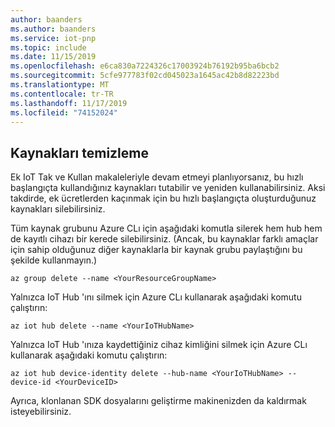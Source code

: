 ```yaml
---
author: baanders
ms.author: baanders
ms.service: iot-pnp
ms.topic: include
ms.date: 11/15/2019
ms.openlocfilehash: e6ca830a7224326c17003924b76192b95ba6bcb2
ms.sourcegitcommit: 5cfe977783f02cd045023a1645ac42b8d82223bd
ms.translationtype: MT
ms.contentlocale: tr-TR
ms.lasthandoff: 11/17/2019
ms.locfileid: "74152024"
---
```

## <a name="clean-up-resources"></a>Kaynakları temizleme

Ek IoT Tak ve Kullan makaleleriyle devam etmeyi planlıyorsanız, bu hızlı başlangıçta kullandığınız kaynakları tutabilir ve yeniden kullanabilirsiniz. Aksi takdirde, ek ücretlerden kaçınmak için bu hızlı başlangıçta oluşturduğunuz kaynakları silebilirsiniz.

Tüm kaynak grubunu Azure CLı için aşağıdaki komutla silerek hem hub hem de kayıtlı cihazı bir kerede silebilirsiniz. (Ancak, bu kaynaklar farklı amaçlar için sahip olduğunuz diğer kaynaklarla bir kaynak grubu paylaştığını bu şekilde kullanmayın.)

```azurecli-interactive
az group delete --name <YourResourceGroupName>
```
Yalnızca IoT Hub 'ını silmek için Azure CLı kullanarak aşağıdaki komutu çalıştırın:

```azurecli-interactive
az iot hub delete --name <YourIoTHubName>
```

Yalnızca IoT Hub 'ınıza kaydettiğiniz cihaz kimliğini silmek için Azure CLı kullanarak aşağıdaki komutu çalıştırın:

```azurecli-interactive
az iot hub device-identity delete --hub-name <YourIoTHubName> --device-id <YourDeviceID>
```

Ayrıca, klonlanan SDK dosyalarını geliştirme makinenizden da kaldırmak isteyebilirsiniz.